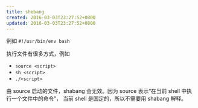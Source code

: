 ```yaml
---
title: shebang
created: 2016-03-03T23:27:52+0800
updated: 2016-03-03T23:27:52+0800
---
```



例如 `#!/usr/bin/env bash`

执行文件有很多方式，例如

- `source <script>`
- `sh <script>`
- `./<script>`

由 source 启动的文件，shabang 会无效。因为 source 表示“在当前 shell 中执行一个文件中的命令”，
当前 shell 是固定的，所以不需要用 shabang 解释。
